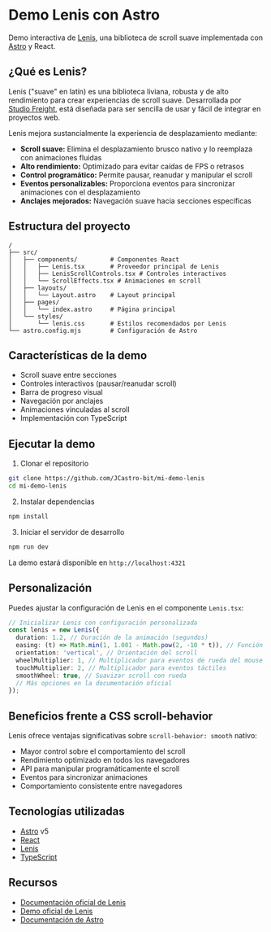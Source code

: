 # Demo Lenis con Astro

Demo interactiva de [Lenis](https://github.com/studio-freight/lenis), una biblioteca de scroll suave implementada con [Astro](https://astro.build) y React.

## ¿Qué es Lenis?

Lenis ("suave" en latín) es una biblioteca liviana, robusta y de alto rendimiento para crear experiencias de scroll suave. Desarrollada por [Studio Freight](https://www.studiofreight.com/), está diseñada para ser sencilla de usar y fácil de integrar en proyectos web.

Lenis mejora sustancialmente la experiencia de desplazamiento mediante:

- **Scroll suave:** Elimina el desplazamiento brusco nativo y lo reemplaza con animaciones fluidas
- **Alto rendimiento:** Optimizado para evitar caídas de FPS o retrasos
- **Control programático:** Permite pausar, reanudar y manipular el scroll
- **Eventos personalizables:** Proporciona eventos para sincronizar animaciones con el desplazamiento
- **Anclajes mejorados:** Navegación suave hacia secciones específicas

## Estructura del proyecto

```
/
├── src/
│   ├── components/         # Componentes React
│   │   ├── Lenis.tsx       # Proveedor principal de Lenis
│   │   ├── LenisScrollControls.tsx # Controles interactivos
│   │   └── ScrollEffects.tsx # Animaciones en scroll
│   ├── layouts/
│   │   └── Layout.astro    # Layout principal
│   ├── pages/
│   │   └── index.astro     # Página principal
│   └── styles/
│       └── lenis.css       # Estilos recomendados por Lenis
└── astro.config.mjs        # Configuración de Astro
```

## Características de la demo

- Scroll suave entre secciones
- Controles interactivos (pausar/reanudar scroll)
- Barra de progreso visual
- Navegación por anclajes
- Animaciones vinculadas al scroll
- Implementación con TypeScript

## Ejecutar la demo

1. Clonar el repositorio
```bash
git clone https://github.com/JCastro-bit/mi-demo-lenis
cd mi-demo-lenis
```

2. Instalar dependencias
```bash
npm install
```

3. Iniciar el servidor de desarrollo
```bash
npm run dev
```

La demo estará disponible en `http://localhost:4321`

## Personalización

Puedes ajustar la configuración de Lenis en el componente `Lenis.tsx`:

```typescript
// Inicializar Lenis con configuración personalizada
const lenis = new Lenis({
  duration: 1.2, // Duración de la animación (segundos)
  easing: (t) => Math.min(1, 1.001 - Math.pow(2, -10 * t)), // Función de easing
  orientation: 'vertical', // Orientación del scroll
  wheelMultiplier: 1, // Multiplicador para eventos de rueda del mouse
  touchMultiplier: 2, // Multiplicador para eventos táctiles
  smoothWheel: true, // Suavizar scroll con rueda
  // Más opciones en la documentación oficial
});
```

## Beneficios frente a CSS scroll-behavior

Lenis ofrece ventajas significativas sobre `scroll-behavior: smooth` nativo:
- Mayor control sobre el comportamiento del scroll
- Rendimiento optimizado en todos los navegadores
- API para manipular programáticamente el scroll
- Eventos para sincronizar animaciones
- Comportamiento consistente entre navegadores

## Tecnologías utilizadas

- [Astro](https://astro.build) v5
- [React](https://react.dev)
- [Lenis](https://github.com/studio-freight/lenis)
- [TypeScript](https://www.typescriptlang.org)

## Recursos

- [Documentación oficial de Lenis](https://github.com/studio-freight/lenis)
- [Demo oficial de Lenis](https://lenis.darkroom.engineering/)
- [Documentación de Astro](https://docs.astro.build)